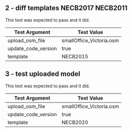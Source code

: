 ## 2 - diff templates NECB2017 NECB2011
 
This test was expected to pass and it did.
 
| Test Argument | Test Value |
| ------------- | ---------- |
| upload_osm_file |smallOffice_Victoria.osm |
| update_code_version |true |
| template |NECB2015 |
 
## 3 - test uploaded model
 
This test was expected to pass and it did.
 
| Test Argument | Test Value |
| ------------- | ---------- |
| upload_osm_file |smallOffice_Victoria.osm |
| update_code_version |true |
| template |NECB2020 |
 

